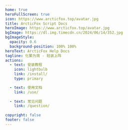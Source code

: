 ```yaml
---
home: true
heroFullScreen: true
icon: https://www.arcticfox.top/avatar.jpg
title: ArcticFox Script Docs
heroImage: https://www.arcticfox.top/avatar.jpg
bgImage: https://dl.img.timecdn.cn/2024/06/14/352.jpg
bgImageStyle:
  opacity: 0.6
  background-position: 100% 100%
heroText: ArcticFox Help Docs
tagline: 化繁为简 - 轻装上阵
actions:
  - text: 安装教程
    icon: lightbulb
    link: /install/
    type: primary

  - text: 使用文档
    link: /use/
  
  - text: 常见问题
    link: /question/
  
copyright: false
footer: false
---
```

